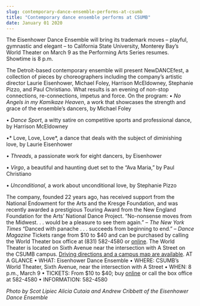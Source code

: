 ```yaml
---
slug: contemporary-dance-ensemble-performs-at-csumb
title: "Contemporary dance ensemble performs at CSUMB"
date: January 01 2020
---
```


<p>The Eisenhower Dance Ensemble will bring its trademark moves – playful, gymnastic and elegant – to California State University, Monterey Bay’s World Theater on March 9 as the Performing Arts Series resumes. Showtime is 8 p.m.
</p><p>The Detroit-based contemporary ensemble will present NewDANCEfest, a collection of pieces by choreographers including the company’s artistic director Laurie Eisenhower, Michael Foley, Harrison McEldowney, Stephanie Pizzo, and Paul Christiano. What results is an evening of non-stop connections, re-connections, impetus and force. On the program: • <em>No Angels in my Kamikaze Heaven</em>, a work that showcases the strength and grace of the ensemble’s dancers, by Michael Foley
</p><p>• <em>Dance Sport</em>, a witty satire on competitive sports and professional dance, by Harrison McEldowney
</p><p>•* Love, Love, Love*, a dance that deals with the subject of diminishing love, by Laurie Eisenhower
</p><p>• <em>Threads</em>, a passionate work for eight dancers, by Eisenhower
</p><p>• <em>Virgo</em>, a beautiful and haunting duet set to the “Ava Maria,” by Paul Christiano
</p><p>• <em>Unconditional</em>, a work about unconditional love, by Stephanie Pizzo
</p><p>The company, founded 22 years ago, has received support from the National Endowment for the Arts and the Kresge Foundation, and was recently awarded a prestigious Touring Award from the New England Foundation for the Arts’ National Dance Project. “No-nonsense moves from the Midwest. . . would be a pleasure to see them again.” – <em>The New York Times</em> “Danced with panache . . . succeeds from beginning to end.” – <em>Dance Magazine</em> Tickets range from $10 to $40 and can be purchased by calling the World Theater box office at (831) 582-4580 or <a href="http://csumb.edu/worldtheater">online</a>. The World Theater is located on Sixth Avenue near the intersection with A Street on the CSUMB campus. <a href="http://csumb.edu/map">Driving directions and a campus map are available</a>.  AT A GLANCE • WHAT: Eisenhower Dance Ensemble • WHERE: CSUMB’s World Theater, Sixth Avenue, near the intersection with A Street • WHEN: 8 p.m., March 9 • TICKETS: From $10 to $40; buy <a href="http;//csumb.edu/worldtheater">online</a> or call the box office at 582-4580 • INFORMATION: 582-4580
</p><p><em>Photo by Scot Lipiec Alicia Cutaia and Andrew Cribbett of the Eisenhower Dance Ensemble</em>
</p>
